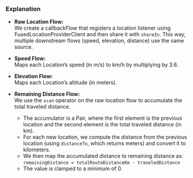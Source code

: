### Explanation

- **Raw Location Flow:**  
  We create a callbackFlow that registers a location listener using FusedLocationProviderClient and then share it with `shareIn`. This way, multiple downstream flows (speed, elevation, distance) use the same source.

- **Speed Flow:**  
  Maps each Location’s speed (in m/s) to km/h by multiplying by 3.6.

- **Elevation Flow:**  
  Maps each Location’s altitude (in meters).

- **Remaining Distance Flow:**  
  We use the `scan` operator on the raw location flow to accumulate the total traveled distance.
    - The accumulator is a Pair, where the first element is the previous location and the second element is the total traveled distance (in km).
    - For each new location, we compute the distance from the previous location (using `distanceTo`, which returns meters) and convert it to kilometers.
    - We then map the accumulated distance to remaining distance as:  
      `remainingDistance = totalRouteDistanceKm - traveledDistance`
    - The value is clamped to a minimum of 0.
